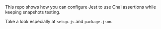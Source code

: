 This repo shows how you can configure Jest to use Chai assertions while keeping snapshots testing.

Take a look especially at `setup.js` and `package.json`.
